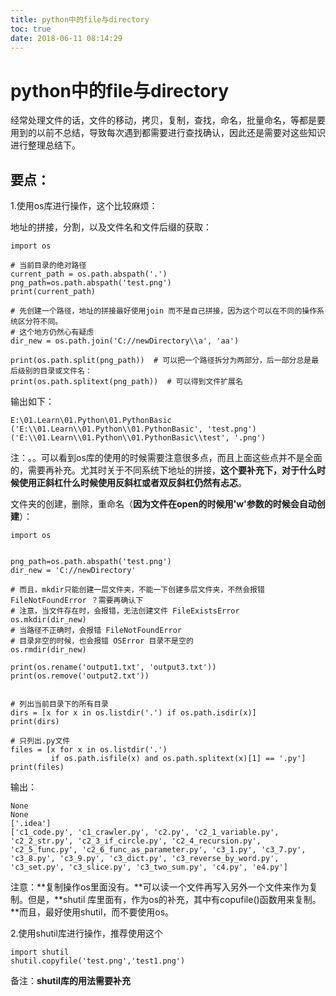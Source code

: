 ```yaml
---
title: python中的file与directory
toc: true
date: 2018-06-11 08:14:29
---
```

# python中的file与directory

经常处理文件的话，文件的移动，拷贝，复制，查找，命名，批量命名，等都是要用到的以前不总结，导致每次遇到都需要进行查找确认，因此还是需要对这些知识进行整理总结下。


## 要点：


1.使用os库进行操作，这个比较麻烦：

地址的拼接，分割，以及文件名和文件后缀的获取：


    import os

    # 当前目录的绝对路径
    current_path = os.path.abspath('.')
    png_path=os.path.abspath('test.png')
    print(current_path)

    # 先创建一个路径，地址的拼接最好使用join 而不是自己拼接，因为这个可以在不同的操作系统区分符不同。
    # 这个地方仍然心有疑虑
    dir_new = os.path.join('C://newDirectory\\a', 'aa')

    print(os.path.split(png_path))  # 可以把一个路径拆分为两部分，后一部分总是最后级别的目录或文件名：
    print(os.path.splitext(png_path))  # 可以得到文件扩展名


输出如下：


    E:\01.Learn\01.Python\01.PythonBasic
    ('E:\\01.Learn\\01.Python\\01.PythonBasic', 'test.png')
    ('E:\\01.Learn\\01.Python\\01.PythonBasic\\test', '.png')


注：。。可以看到os库的使用的时候需要注意很多点，而且上面这些点并不是全面的，需要再补充。尤其时关于不同系统下地址的拼接，**这个要补充下，对于什么时候使用正斜杠什么时候使用反斜杠或者双反斜杠仍然有忐忑**。

文件夹的创建，删除，重命名（**因为文件在open的时候用'w'参数的时候会自动创建**）：


    import os


    png_path=os.path.abspath('test.png')
    dir_new = 'C://newDirectory'

    # 而且，mkdir只能创建一层文件夹，不能一下创建多层文件夹，不然会报错 FileNotFoundError ？需要再确认下
    # 注意，当文件存在时，会报错，无法创建文件 FileExistsError
    os.mkdir(dir_new)
    # 当路径不正确时，会报错 FileNotFoundError
    # 目录非空的时候，也会报错 OSError 目录不是空的
    os.rmdir(dir_new)

    print(os.rename('output1.txt', 'output3.txt'))
    print(os.remove('output2.txt'))


    # 列出当前目录下的所有目录
    dirs = [x for x in os.listdir('.') if os.path.isdir(x)]
    print(dirs)

    # 只列出.py文件
    files = [x for x in os.listdir('.')
             if os.path.isfile(x) and os.path.splitext(x)[1] == '.py']
    print(files)


输出：


    None
    None
    ['.idea']
    ['c1_code.py', 'c1_crawler.py', 'c2.py', 'c2_1_variable.py', 'c2_2_str.py', 'c2_3_if_circle.py', 'c2_4_recursion.py', 'c2_5_func.py', 'c2_6_func_as_parameter.py', 'c3_1.py', 'c3_7.py', 'c3_8.py', 'c3_9.py', 'c3_dict.py', 'c3_reverse_by_word.py', 'c3_set.py', 'c3_slice.py', 'c3_two_sum.py', 'c4.py', 'e4.py']


注意：**复制操作os里面没有。**可以读一个文件再写入另外一个文件来作为复制。但是，**shutil 库里面有，作为os的补充，其中有copufile()函数用来复制。**而且，最好使用shutil，而不要使用os。

2.使用shutil库进行操作，推荐使用这个


    import shutil
    shutil.copyfile('test.png','test1.png')


备注：**shutil库的用法需要补充**
